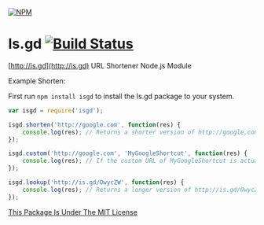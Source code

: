 [![NPM](https://nodei.co/npm/isgd.png?downloads=true&downloadRank=true&stars=true)](https://npmjs.com/package/isgd/)

# Is.gd [![Build Status](https://travis-ci.org/AlphaT3ch/is.gd.svg?branch=master)](https://travis-ci.org/AlphaT3ch/is.gd)
[http://is.gd](http://is.gd) URL Shortener Node.js Module

Example Shorten:

First run ```npm install isgd``` to install the Is.gd package to your system.

```javascript
var isgd = require('isgd');

isgd.shorten('http://google.com', function(res) {
	console.log(res); // Returns a shorter version of http://google.com - http://is.gd/OwycZW
});

isgd.custom('http://google.com', 'MyGoogleShortcut', function(res) {
	console.log(res); // If the custom URL of MyGoogleShortcut is actually available, it should return http://is.gd/MyGoogleShortcut
});

isgd.lookup('http://is.gd/OwycZW', function(res) {
	console.log(res); // Returns a longer version of http://is.gd/OwycZW - http://google.com
});
```

[This Package Is Under The MIT License](https://raw.githubusercontent.com/AlphaT3ch/is.gd/master/LICENSE.txt)
